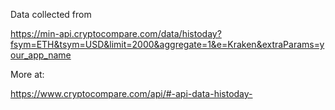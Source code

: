 
Data collected from

https://min-api.cryptocompare.com/data/histoday?fsym=ETH&tsym=USD&limit=2000&aggregate=1&e=Kraken&extraParams=your_app_name

More at:

https://www.cryptocompare.com/api/#-api-data-histoday-




